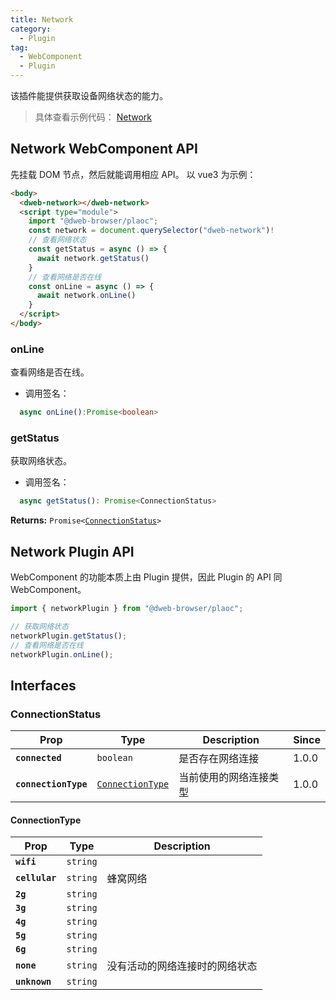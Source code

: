 ```yaml
---
title: Network
category:
  - Plugin
tag:
  - WebComponent
  - Plugin
---
```


该插件能提供获取设备网络状态的能力。

> 具体查看示例代码： [Network](https://github.com/BioforestChain/dweb_browser/blob/main/plaoc/demo/src/pages/Network.vue)

## Network WebComponent API

先挂载 DOM 节点，然后就能调用相应 API。
以 vue3 为示例：

```html
<body>
  <dweb-network></dweb-network>
  <script type="module">
    import "@dweb-browser/plaoc";
    const network = document.querySelector("dweb-network")!
    // 查看网络状态
    const getStatus = async () => {
      await network.getStatus()
    }
    // 查看网络是否在线
    const onLine = async () => {
      await network.onLine()
    }
  </script>
</body>
```

### onLine

查看网络是否在线。

- 调用签名：

```ts
  async onLine():Promise<boolean>
```

### getStatus

获取网络状态。

- 调用签名：

```ts
  async getStatus(): Promise<ConnectionStatus>
```

**Returns:** <code>Promise&lt;<a href="#connectionstatus">ConnectionStatus</a>&gt;</code>

## Network Plugin API

WebComponent 的功能本质上由 Plugin 提供，因此 Plugin 的 API 同 WebComponent。

```ts
import { networkPlugin } from "@dweb-browser/plaoc";

// 获取网络状态
networkPlugin.getStatus();
// 查看网络是否在线
networkPlugin.onLine();
```

## Interfaces

### ConnectionStatus

| Prop                 | Type                                                      | Description            | Since |
| -------------------- | --------------------------------------------------------- | ---------------------- | ----- |
| **`connected`**      | <code>boolean</code>                                      | 是否存在网络连接       | 1.0.0 |
| **`connectionType`** | <code><a href="#connectiontype">ConnectionType</a></code> | 当前使用的网络连接类型 | 1.0.0 |

#### ConnectionType

| Prop           | Type                | Description                    |
| -------------- | ------------------- | ------------------------------ |
| **`wifi`**     | <code>string</code> |                                |
| **`cellular`** | <code>string</code> | 蜂窝网络                       |
| **`2g`**       | <code>string</code> |                                |
| **`3g`**       | <code>string</code> |                                |
| **`4g`**       | <code>string</code> |                                |
| **`5g`**       | <code>string</code> |                                |
| **`6g`**       | <code>string</code> |                                |
| **`none`**     | <code>string</code> | 没有活动的网络连接时的网络状态 |
| **`unknown`**  | <code>string</code> |                                |
